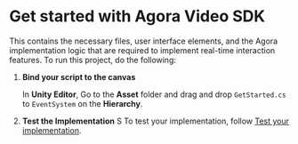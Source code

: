 # Get started with Agora Video SDK

This contains the necessary files, user interface elements, and the Agora implementation logic that are required to implement real-time interaction features. To run this project, do the following:

1. **Bind your script to the canvas**

    In **Unity Editor**, Go to the **Asset** folder and drag and drop `GetStarted.cs` to `EventSystem` on the **Hierarchy**.

1. **Test the Implementation**
S
    To test your implementation, follow [Test your implementation](https://docs.agora.io/en/video-calling/get-started/get-started-sdk?platform=unity#test-your-implementation).